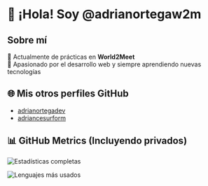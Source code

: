 # 👋 ¡Hola! Soy @adrianortegaw2m

## Sobre mí  
💼 Actualmente de prácticas en **World2Meet**  
🚀 Apasionado por el desarrollo web y siempre aprendiendo nuevas tecnologías  

## 🌐 Mis otros perfiles GitHub
- [adrianortegadev](https://github.com/adrianortegadev)
- [adriancesurform](https://github.com/adriancesurform)

## 📊 GitHub Metrics (Incluyendo privados)
![Estadísticas completas](https://github-readme-stats.vercel.app/api?username=adrianortegaw2m&count_private=true&include_all_commits=true&show_icons=true&theme=transparent&hide_title=true&hide_border=true)

![Lenguajes más usados](https://github-readme-stats.vercel.app/api/top-langs/?username=adrianortegaw2m&layout=compact&count_private=true&langs_count=6&hide_border=true&exclude_repo=github-readme-stats)
